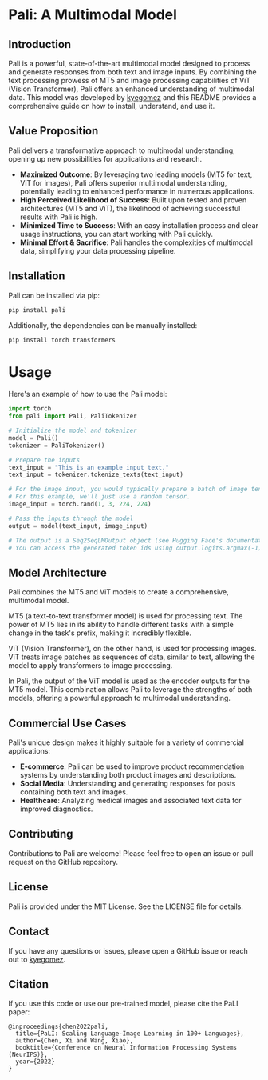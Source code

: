 # Pali: A Multimodal Model

## Introduction

Pali is a powerful, state-of-the-art multimodal model designed to process and generate responses from both text and image inputs. By combining the text processing prowess of MT5 and image processing capabilities of ViT (Vision Transformer), Pali offers an enhanced understanding of multimodal data. This model was developed by [kyegomez](https://github.com/kyegomez) and this README provides a comprehensive guide on how to install, understand, and use it.

## Value Proposition

Pali delivers a transformative approach to multimodal understanding, opening up new possibilities for applications and research. 

- **Maximized Outcome**: By leveraging two leading models (MT5 for text, ViT for images), Pali offers superior multimodal understanding, potentially leading to enhanced performance in numerous applications.
- **High Perceived Likelihood of Success**: Built upon tested and proven architectures (MT5 and ViT), the likelihood of achieving successful results with Pali is high.
- **Minimized Time to Success**: With an easy installation process and clear usage instructions, you can start working with Pali quickly.
- **Minimal Effort & Sacrifice**: Pali handles the complexities of multimodal data, simplifying your data processing pipeline. 

## Installation

Pali can be installed via pip:

```bash
pip install pali
```

Additionally, the dependencies can be manually installed:

```bash
pip install torch transformers
```

# Usage
Here's an example of how to use the Pali model:

```python
import torch
from pali import Pali, PaliTokenizer

# Initialize the model and tokenizer
model = Pali()
tokenizer = PaliTokenizer()

# Prepare the inputs
text_input = "This is an example input text."
text_input = tokenizer.tokenize_texts(text_input)

# For the image input, you would typically prepare a batch of image tensors.
# For this example, we'll just use a random tensor.
image_input = torch.rand(1, 3, 224, 224)

# Pass the inputs through the model
output = model(text_input, image_input)

# The output is a Seq2SeqLMOutput object (see Hugging Face's documentation for details).
# You can access the generated token ids using output.logits.argmax(-1).


```

## Model Architecture

Pali combines the MT5 and ViT models to create a comprehensive, multimodal model. 

MT5 (a text-to-text transformer model) is used for processing text. The power of MT5 lies in its ability to handle different tasks with a simple change in the task's prefix, making it incredibly flexible.

ViT (Vision Transformer), on the other hand, is used for processing images. ViT treats image patches as sequences of data, similar to text, allowing the model to apply transformers to image processing.

In Pali, the output of the ViT model is used as the encoder outputs for the MT5 model. This combination allows Pali to leverage the strengths of both models, offering a powerful approach to multimodal understanding.

## Commercial Use Cases

Pali's unique design makes it highly suitable for a variety of commercial applications:

- **E-commerce**: Pali can be used to improve product recommendation systems by understanding both product images and descriptions.
- **Social Media**: Understanding and generating responses for posts containing both text and images.
- **Healthcare**: Analyzing medical images and associated text data for improved diagnostics.

## Contributing

Contributions to Pali are welcome! Please feel free to open an issue or pull request on the GitHub repository.

## License

Pali is provided under the MIT License. See the LICENSE file for details.

## Contact

If you have any questions or issues, please open a GitHub issue or reach out to [kyegomez](https://github.com/kyegomez).

## Citation
If you use this code or use our pre-trained model, please cite the PaLI paper:

```
@inproceedings{chen2022pali,
  title={PaLI: Scaling Language-Image Learning in 100+ Languages},
  author={Chen, Xi and Wang, Xiao},
  booktitle={Conference on Neural Information Processing Systems (NeurIPS)},
  year={2022}
}
```